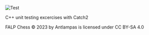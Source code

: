 ![Test](https://github.com/antlampas/Chess2Tests/actions/workflows/runTests.yml/badge.svg)

C++ unit testing excercises with Catch2

FALP Chess © 2023 by Antlampas is licensed under CC BY-SA 4.0 
